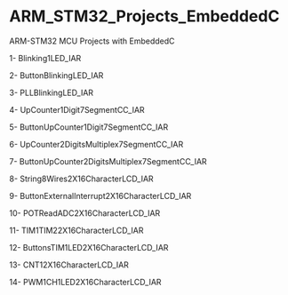 # ARM_STM32_Projects_EmbeddedC
ARM-STM32 MCU Projects with EmbeddedC

1- Blinking1LED_IAR

2- ButtonBlinkingLED_IAR

3- PLLBlinkingLED_IAR

4- UpCounter1Digit7SegmentCC_IAR

5- ButtonUpCounter1Digit7SegmentCC_IAR

6- UpCounter2DigitsMultiplex7SegmentCC_IAR

7- ButtonUpCounter2DigitsMultiplex7SegmentCC_IAR

8- String8Wires2X16CharacterLCD_IAR

9- ButtonExternalInterrupt2X16CharacterLCD_IAR

10- POTReadADC2X16CharacterLCD_IAR

11- TIM1TIM22X16CharacterLCD_IAR

12- ButtonsTIM1LED2X16CharacterLCD_IAR

13- CNT12X16CharacterLCD_IAR

14- PWM1CH1LED2X16CharacterLCD_IAR
